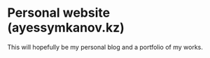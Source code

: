 # Personal website (ayessymkanov.kz)

This will hopefully be my personal blog and a portfolio of my works.
